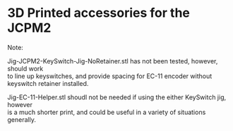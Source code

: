 # 3D Printed accessories for the JCPM2 #

Note:

Jig-JCPM2-KeySwitch-Jig-NoRetainer.stl has not been tested, however, should work  
to line up keyswitches, and provide spacing for EC-11 encoder without keyswitch retainer
installed.

Jig-EC-11-Helper.stl shoudl not be needed if using the either KeySwitch jig, however  
is a much shorter print, and could be useful in a variety of situations generally.
